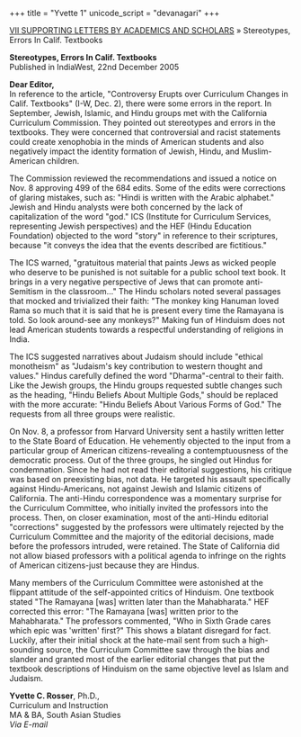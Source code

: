+++
title = "Yvette 1"
unicode_script = "devanagari"
+++

[VII SUPPORTING LETTERS BY ACADEMICS AND SCHOLARS](/web/20110525205025/http://www.letindiadevelop.org/irochtc/07.shtml) » Stereotypes, Errors In Calif. Textbooks


**Stereotypes, Errors In Calif. Textbooks**  
Published in IndiaWest, 22nd December 2005

**Dear Editor,**  
In reference to the article, "Controversy Erupts over Curriculum Changes in Calif. Textbooks" (I-W, Dec. 2), there were some errors in the report. In September, Jewish, Islamic, and Hindu groups met with the California Curriculum Commission. They pointed out stereotypes and errors in the textbooks. They were concerned that controversial and racist statements could create xenophobia in the minds of American students and also negatively impact the identity formation of Jewish, Hindu, and Muslim-American children.

The Commission reviewed the recommendations and issued a notice on Nov. 8 approving 499 of the 684 edits. Some of the edits were corrections of glaring mistakes, such as: "Hindi is written with the Arabic alphabet." Jewish and Hindu analysts were both concerned by the lack of capitalization of the word "god." ICS (Institute for Curriculum Services, representing Jewish perspectives) and the HEF (Hindu Education Foundation) objected to the word "story" in reference to their scriptures, because "it conveys the idea that the events described are fictitious."

The ICS warned, "gratuitous material that paints Jews as wicked people who deserve to be punished is not suitable for a public school text book. It brings in a very negative perspective of Jews that can promote anti-Semitism in the classroom..." The Hindu scholars noted several passages that mocked and trivialized their faith: "The monkey king Hanuman loved Rama so much that it is said that he is present every time the Ramayana is told. So look around-see any monkeys?" Making fun of Hinduism does not lead American students towards a respectful understanding of religions in India.

The ICS suggested narratives about Judaism should include "ethical monotheism" as "Judaism's key contribution to western thought and values." Hindus carefully defined the word "Dharma"-central to their faith. Like the Jewish groups, the Hindu groups requested subtle changes such as the heading, "Hindu Beliefs About Multiple Gods," should be replaced with the more accurate: "Hindu Beliefs About Various Forms of God." The requests from all three groups were realistic.

On Nov. 8, a professor from Harvard University sent a hastily written letter to the State Board of Education. He vehemently objected to the input from a particular group of American citizens-revealing a contemptuousness of the democratic process. Out of the three groups, he singled out Hindus for condemnation. Since he had not read their editorial suggestions, his critique was based on preexisting bias, not data. He targeted his assault specifically against Hindu-Americans, not against Jewish and Islamic citizens of California. The anti-Hindu correspondence was a momentary surprise for the Curriculum Committee, who initially invited the professors into the process. Then, on closer examination, most of the anti-Hindu editorial "corrections" suggested by the professors were ultimately rejected by the Curriculum Committee and the majority of the editorial decisions, made before the professors intruded, were retained. The State of California did not allow biased professors with a political agenda to infringe on the rights of American citizens-just because they are Hindus.

Many members of the Curriculum Committee were astonished at the flippant attitude of the self-appointed critics of Hinduism. One textbook stated "The Ramayana \[was\] written later than the Mahabharata." HEF corrected this error: "The Ramayana \[was\] written prior to the Mahabharata." The professors commented, "Who in Sixth Grade cares which epic was 'written' first?" This shows a blatant disregard for fact. Luckily, after their initial shock at the hate-mail sent from such a high-sounding source, the Curriculum Committee saw through the bias and slander and granted most of the earlier editorial changes that put the textbook descriptions of Hinduism on the same objective level as Islam and Judaism.

**Yvette C. Rosser**, Ph.D.,  
Curriculum and Instruction  
MA & BA, South Asian Studies  
_Via E-mail_